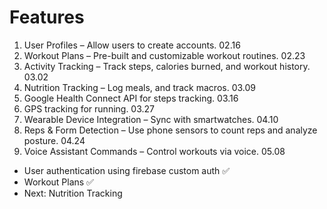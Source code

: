 # Features
1. User Profiles – Allow users to create accounts. 02.16
2. Workout Plans – Pre-built and customizable workout routines. 02.23
3. Activity Tracking – Track steps, calories burned, and workout history. 03.02
4. Nutrition Tracking – Log meals, and track macros. 03.09
5. Google Health Connect API for steps tracking. 03.16
6. GPS tracking for running. 03.27
7. Wearable Device Integration – Sync with smartwatches. 04.10
8. Reps & Form Detection – Use phone sensors to count reps and analyze posture. 04.24
9. Voice Assistant Commands – Control workouts via voice. 05.08

- User authentication using firebase custom auth ✅
- Workout Plans ✅
- Next: Nutrition Tracking
